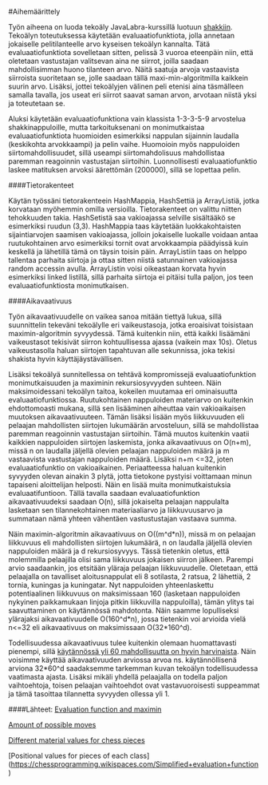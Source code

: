 #Aihemäärittely

Työn aiheena on luoda tekoäly JavaLabra-kurssillä luotuun [shakkiin](https://github.com/salsam/Samin-shakki). Tekoälyn toteutuksessa käytetään evaluaatiofunktiota, jolla annetaan jokaiselle pelitilanteelle arvo kyseisen tekoälyn kannalta. Tätä evaluaatiofunktiota sovelletaan sitten, pelissä 3 vuoroa eteenpäin niin, että oletetaan vastustajan valitsevan aina ne siirrot, joilla saadaan mahdollisimman huono tilanteen arvo. Näitä saatuja arvoja vastaavista siirroista suoritetaan se, jolle saadaan tällä maxi-min-algoritmilla kaikkein suurin arvo. Lisäksi, jottei tekoälyjen välinen peli etenisi aina täsmälleen samalla tavalla, jos useat eri siirrot saavat saman arvon, arvotaan niistä yksi ja toteutetaan se.

Aluksi käytetään evaluaatiofunktiona vain klassista 1-3-3-5-9 arvostelua shakkinappuloille, mutta tarkoituksenani on monimutkaistaa evaluaatiofunktiota huomioiden esimerkiksi nappulan sijainnin laudalla (keskikohta arvokkaampi) ja pelin vaihe. Huomoioin myös nappuloiden siirtomahdollisuudet, sillä useampi siirtomahdolisuus mahdollistaa paremman reagoinnin vastustajan siirtoihin. Luonnollisesti evaluaatiofunktio laskee matituksen arvoksi äärettömän (200000), sillä se lopettaa pelin.

####Tietorakenteet

Käytän työssäni tietorakenteein HashMappia, HashSettiä ja ArrayListiä, jotka korvataan myöhemmin omilla versioilla. Tietorakenteet on valittu niitten tehokkuuden takia. HashSetistä saa vakioajassa selville sisältääkö se esimerkiksi ruudun (3,3). HashMappia taas käytetään luokkakohtaisten sijaintiarvojen saamisen vakioajassa, jolloin jokaiselle luokalle voidaan antaa ruutukohtainen arvo esimerkiksi tornit ovat arvokkaampia päädyissä kuin keskellä ja lähetillä tämä on täysin toisin päin. ArrayListiin taas on helppo tallentaa parhaita siirtoja ja ottaa sitten niistä satunnainen vakioajassa random accessin avulla. ArrayListin voisi oikeastaan korvata hyvin esimerkiksi linked listillä, sillä parhaita siirtoja ei pitäisi tulla paljon, jos teen evaluaatiofunktiosta monimutkaisen.

####Aikavaativuus

Työn aikavaativuudelle on vaikea sanoa mitään tiettyä lukua, sillä suunnittelin tekeväni tekoälylle eri vaikeustasoja, jotka eroaisivat toisistaan maximin-algoritmin syvyydessä. Tämä kuitenkin niin, että kaikki lisäämäni vaikeustasot tekisivät siirron kohtuullisessa ajassa (vaikein max 10s). Oletus vaikeustasolla haluan siirtojen tapahtuvan alle sekunnissa, joka tekisi shakista hyvin käyttäjäystävällisen.

Lisäksi tekoälyä sunnitellessa on tehtävä kompromissejä evaluaatiofunktion monimutkaisuuden ja maximinin rekursiosyvyyden suhteen. Näin maksimoidessani tekoälyn taitoa, kokeilen muutamaa eri ominaisuutta evaluaatiofunktiossa. Ruutukohtainen  nappuloiden materiarvo on kuitenkin ehdottomoasti mukana, sillä sen lisääminen aiheuttaa vain vakioaikaisen muutoksen aikavaativuuteen. Tämän lisäksi lisään myös liikkuvuuden eli pelaajan mahdollisten siirtojen lukumäärän arvosteluun, sillä se mahdollistaa paremman reagoinnin vastustajan siirtoihin. Tämä muutos kuitenkin vaatii kaikkien nappuloiden siirtojen laskemista, jonka aikavaativuus on O(n+m), missä n on laudalla jäljellä olevien pelaajan nappuloiden määrä ja m vastaavista vastustajan nappuloiden määrä. Lisäksi n+m <=32, joten evaluaatiofunktio on vakioaikainen. Periaatteessa haluan kuitenkin syvyyden olevan ainakin 3 plytä, jotta tietokone pystyisi voittamaan minun tapaiseni aloittelijan helposti. Näin en lisää muita monimutkaistuksia evaluaatifuntioon. Tällä tavalla saadaan evaluaatiofunktion aikavaativuudeksi saadaan O(n), sillä jokaiselta pelaajan nappulalta lasketaan sen tilannekohtainen materiaaliarvo ja liikkuvuusarvo ja summataan nämä yhteen vähentäen vastustustajan vastaava summa.

Näin maximin-algoritmin aikavaativuus on O((m^d\*n)), missä m on pelaajan liikkuvuus eli mahdollisten siirtojen lukumäärä, n on laudalla jäljellä olevien nappuloiden määrä ja d rekursiosyvyys. Tässä tietenkin oletus, että molemmilla pelaajilla olisi sama liikkuvuus jokaisen siirron jälkeen. Parempi arvio saadaankin, jos etsitään yläraja pelaajan liikkuvuudelle. Oletetaan, että pelaajalla on tavalliset aloitusnappulat eli 8 sotilasta, 2 ratsua, 2 lähettiä, 2 tornia, kuningas ja kuningatar. Nyt nappuloiden yhteenlaskettu potentiaalinen liikkuvuus on maksimissaan 160 (lasketaan nappuloiden nykyinen paikkamukaan linjoja pitkin liikkuvilla nappuloilla), tämän ylitys tai saavuttaminen on käytännössä mahdotonta. Näin saamme lopulliseksi ylärajaksi aikavaativuudelle O(160^d\*n), jossa tietenkin voi arvioida vielä n<=32 eli aikavaativuus on maksimissaan O(32\*160^d). 

Todellisuudessa aikavaativuus tulee kuitenkin olemaan huomattavasti pienempi, sillä [käytännössä yli 60 mahdollisuutta on hyvin harvinaista](https://www.chess.com/chessopedia/view/mathematics-and-chess). Näin voisimme käyttää aikavaativuuden arviossa arvoa ns. käytännöllisenä arviona 32\*60^d saadaksemme tarkemman kuvan tekoälyn todellisuudessa vaatimasta ajasta. Lisäksi mikäli yhdellä pelaajalla on todella paljon vaihtoehtoja, toisen pelaajan vaihtoehdot ovat vastavuoroisesti suppeammat ja tämä tasoittaa tilannetta syvyyden ollessa yli 1.

####Lähteet:
[Evaluation function and maximin](https://chessprogramming.wikispaces.com/Evaluation)

[Amount of possible moves](https://www.chess.com/chessopedia/view/mathematics-and-chess)

[Different material values for chess pieces](https://en.wikipedia.org/wiki/Chess_piece_relative_value)

[Positional values for pieces of each class] (https://chessprogramming.wikispaces.com/Simplified+evaluation+function)

